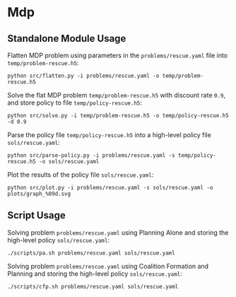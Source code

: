 # Mdp

## Standalone Module Usage


Flatten MDP problem using parameters in the ```problems/rescue.yaml``` file into  ```temp/problem-rescue.h5```:
```
python src/flatten.py -i problems/rescue.yaml -o temp/problem-rescue.h5
```

Solve the flat MDP problem ```temp/problem-rescue.h5``` with discount rate ```0.9```, and store policy to file ```temp/policy-rescue.h5```:
```
python src/solve.py -i temp/problem-rescue.h5 -o temp/policy-rescue.h5 -d 0.9
```

Parse the policy file ```temp/policy-rescue.h5``` into a high-level policy file ```sols/rescue.yaml```:
```
python src/parse-policy.py -i problems/rescue.yaml -s temp/policy-rescue.h5 -o sols/rescue.yaml
```

Plot the results of the policy file ```sols/rescue.yaml```:
```
python src/plot.py -i problems/rescue.yaml -s sols/rescue.yaml -o plots/graph_%09d.svg
```

## Script Usage

Solving problem ```problems/rescue.yaml``` using Planning Alone and storing the high-level policy ```sols/rescue.yaml```:
```
./scripts/pa.sh problems/rescue.yaml sols/rescue.yaml
```

Solving problem ```problems/rescue.yaml``` using Coalition Formation and Planning and storing the high-level policy ```sols/rescue.yaml```:
```
./scripts/cfp.sh problems/rescue.yaml sols/rescue.yaml
```

